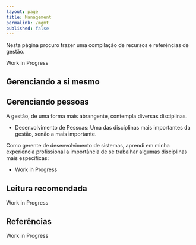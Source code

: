 ```yaml
---
layout: page
title: Management
permalink: /mgmt
published: false
---
```


Nesta página procuro trazer uma compilação de recursos e referências de gestão.

Work in Progress

## Gerenciando a si mesmo

## Gerenciando pessoas

A gestão, de uma forma mais abrangente, contempla diversas disciplinas.

- Desenvolvimento de Pessoas: Uma das disciplinas mais importantes da gestão, senão a mais importante.

Como gerente de desenvolvimento de sistemas, aprendi em minha experiência profissional a importância de se trabalhar algumas disciplinas mais específicas:

- Work in Progress

## Leitura recomendada

Work in Progress

## Referências

Work in Progress